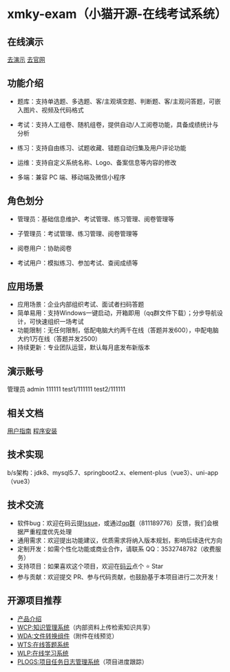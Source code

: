 # xmky-exam（小猫开源-在线考试系统）
## 在线演示
<a href="http://exam.xiaomaokaiyuan.com" target="_blank">去演示</a>	<a href="http://www.xiaomaokaiyuan.com" target="_blank">去官网</a>

## 功能介绍
- 题库：支持单选题、多选题、客/主观填空题、判断题、客/主观问答题，可嵌入图片、视频及代码格式
- 考试：支持人工组卷、随机组卷，提供自动/人工阅卷功能，具备成绩统计与分析
- 练习：支持自由练习、试题收藏、错题自动归集及用户评论功能
- 运维：支持自定义系统名称、Logo、备案信息等内容的修改

- 多端：兼容 PC 端、移动端及微信小程序

## 角色划分
- 管理员：基础信息维护、考试管理、练习管理、阅卷管理等

- 子管理员：考试管理、练习管理、阅卷管理等

- 阅卷用户：协助阅卷

- 考试用户：模拟练习、参加考试、查阅成绩等

## 应用场景
- 应用场景：企业内部组织考试、面试者扫码答题
- 简单易用：支持Windows一键启动，开箱即用（qq群文件下载）；分步导航设计，可快速组织一场考试
- 功能限制：无任何限制，低配电脑大约两千在线（答题并发600），中配电脑大约1万在线（答题并发2500）
- 持续更新：专业团队运营，默认每月底发布新版本

## 演示账号

管理员 admin 111111	test1/111111	test2/111111

## 相关文档
<a href="http://examdoc.xiaomaokaiyuan.com/">用户指南</a>	<a href="http://examdoc.xiaomaokaiyuan.com/guide/install-update.html">程序安装</a>

## 技术实现
b/s架构：jdk8、mysql5.7、springboot2.x、element-plus（vue3）、uni-app（vue3）

## 技术交流
- 软件bug：欢迎在码云提[Issue](https://gitee.com/zhanghucheng/exam/issues)，或通过[qq群](https://qm.qq.com/q/N4iwu3COMq)（811189776）反馈，我们会根据严重程度优先处理
- 通用需求：欢迎提出功能建议，优质需求将纳入版本规划，影响后续迭代方向
- 定制开发：如需个性化功能或商业合作，请联系 QQ：3532748782（收费服务）
- 支持项目：如果喜欢这个项目，欢迎在[码云](https://gitee.com/zhanghucheng/exam)点个 ⭐ Star
- 参与贡献：欢迎提交 PR、参与代码贡献，也鼓励基于本项目进行二次开发！

## 开源项目推荐
- <a href="http://www.wcpknow.com" target="_blank">产品介绍</a>
- <a href="https://gitee.com/macplus/WCP" target="_blank">WCP:知识管理系统</a>（内部资料上传检索知识共享）
- <a href="https://gitee.com/macplus/WDA" target="_blank">WDA:文件转换组件</a>（附件在线预览）
- <a href="https://gitee.com/macplus/WTS" target="_blank">WTS:在线答题系统</a>
- <a href="https://gitee.com/macplus/WLP" target="_blank">WLP:在线学习系统</a>
- <a href="https://gitee.com/macplus/plogs" target="_blank">PLOGS:项目任务日志管理系统</a>（项目进度跟踪）
